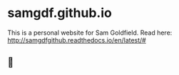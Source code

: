 # **samgdf.github.io**

This is a personal website for Sam Goldfield. Read here: http://samgdfgithub.readthedocs.io/en/latest/#

👋
--------
